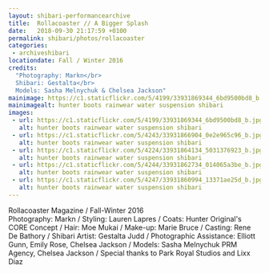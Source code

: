 ```yaml
---
layout: shibari-performancearchive
title:  Rollacoaster // A Bigger Splash
date:   2018-09-30 21:17:59 +0100
permalink: shibari/photos/rollacoaster
categories:
 - archiveshibari
locationdate: Fall / Winter 2016
credits:
  "Photography: Markn</br>
  Shibari: Gestalta</br>
  Models: Sasha Melnychuk & Chelsea Jackson"
mainimage: https://c1.staticflickr.com/5/4199/33931869344_6bd9500bd8_b.jpg
mainimagealt: hunter boots rainwear water suspension shibari
images:
 - url: https://c1.staticflickr.com/5/4199/33931869344_6bd9500bd8_b.jpg
   alt: hunter boots rainwear water suspension shibari
 - url: https://c1.staticflickr.com/5/4243/33931866904_0e2e965c96_b.jpg
   alt: hunter boots rainwear water suspension shibari
 - url: https://c1.staticflickr.com/5/4224/33931864134_5031376923_b.jpg
   alt: hunter boots rainwear water suspension shibari
 - url: https://c1.staticflickr.com/5/4244/33931862734_014065a3be_b.jpg
   alt: hunter boots rainwear water suspension shibari
 - url: https://c1.staticflickr.com/5/4247/33931860994_13371ae25d_b.jpg
   alt: hunter boots rainwear water suspension shibari
---
```

Rollacoaster Magazine / Fall-Winter 2016<br>
Photography: Markn / Styling: Lauren Lapres / Coats: Hunter Original's CORE Concept / Hair: Moe Mukai / Make-up: Marie Bruce / Casting: Rene De Bathory / Shibari Artist: Gestalta Judd / Photographic Assistance: Elliott Gunn, Emily Rose, Chelsea Jackson / Models: Sasha Melnychuk PRM Agency, Chelsea Jackson / Special thanks to Park Royal Studios and Lixx Diaz
